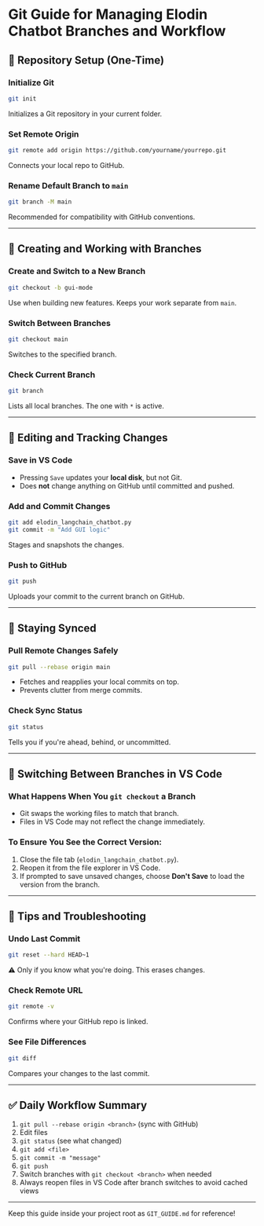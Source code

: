 # Git Guide for Managing Elodin Chatbot Branches and Workflow

## 📁 Repository Setup (One-Time)

### Initialize Git

```bash
git init
```

Initializes a Git repository in your current folder.

### Set Remote Origin

```bash
git remote add origin https://github.com/yourname/yourrepo.git
```

Connects your local repo to GitHub.

### Rename Default Branch to `main`

```bash
git branch -M main
```

Recommended for compatibility with GitHub conventions.

---

## 🌱 Creating and Working with Branches

### Create and Switch to a New Branch

```bash
git checkout -b gui-mode
```

Use when building new features. Keeps your work separate from `main`.

### Switch Between Branches

```bash
git checkout main
```

Switches to the specified branch.

### Check Current Branch

```bash
git branch
```

Lists all local branches. The one with `*` is active.

---

## 📝 Editing and Tracking Changes

### Save in VS Code

- Pressing `Save` updates your **local disk**, but not Git.
- Does **not** change anything on GitHub until committed and pushed.

### Add and Commit Changes

```bash
git add elodin_langchain_chatbot.py
git commit -m "Add GUI logic"
```

Stages and snapshots the changes.

### Push to GitHub

```bash
git push
```

Uploads your commit to the current branch on GitHub.

---

## 🔁 Staying Synced

### Pull Remote Changes Safely

```bash
git pull --rebase origin main
```

- Fetches and reapplies your local commits on top.
- Prevents clutter from merge commits.

### Check Sync Status

```bash
git status
```

Tells you if you're ahead, behind, or uncommitted.

---

## 🧠 Switching Between Branches in VS Code

### What Happens When You `git checkout` a Branch

- Git swaps the working files to match that branch.
- Files in VS Code may not reflect the change immediately.

### To Ensure You See the Correct Version:

1. Close the file tab (`elodin_langchain_chatbot.py`).
2. Reopen it from the file explorer in VS Code.
3. If prompted to save unsaved changes, choose **Don't Save** to load the version from the branch.

---

## 🧪 Tips and Troubleshooting

### Undo Last Commit

```bash
git reset --hard HEAD~1
```

⚠️ Only if you know what you're doing. This erases changes.

### Check Remote URL

```bash
git remote -v
```

Confirms where your GitHub repo is linked.

### See File Differences

```bash
git diff
```

Compares your changes to the last commit.

---

## ✅ Daily Workflow Summary

1. `git pull --rebase origin <branch>` (sync with GitHub)
2. Edit files
3. `git status` (see what changed)
4. `git add <file>`
5. `git commit -m "message"`
6. `git push`
7. Switch branches with `git checkout <branch>` when needed
8. Always reopen files in VS Code after branch switches to avoid cached views

---

Keep this guide inside your project root as `GIT_GUIDE.md` for reference!

